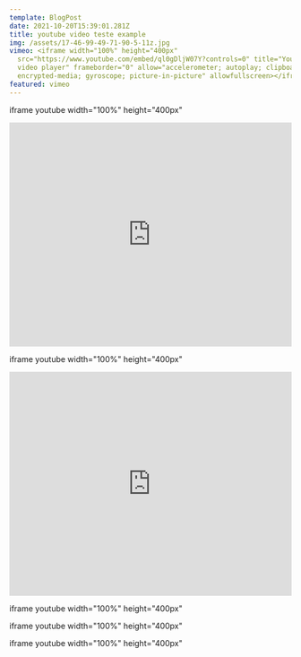 ```yaml
---
template: BlogPost
date: 2021-10-20T15:39:01.281Z
title: youtube video teste example
img: /assets/17-46-99-49-71-90-5-11z.jpg
vimeo: <iframe width="100%" height="400px"
  src="https://www.youtube.com/embed/ql0gDljW07Y?controls=0" title="YouTube
  video player" frameborder="0" allow="accelerometer; autoplay; clipboard-write;
  encrypted-media; gyroscope; picture-in-picture" allowfullscreen></iframe>
featured: vimeo
---
```

iframe youtube width="100%" height="400px"

<iframe width="100%" height="400px" src="https://www.youtube.com/embed/ql0gDljW07Y?controls=0" title="YouTube video player" frameborder="0" allow="accelerometer; autoplay; clipboard-write; encrypted-media; gyroscope; picture-in-picture" allowfullscreen></iframe>

iframe youtube width="100%" height="400px"

<iframe width="100%" height="400px" src="https://www.youtube.com/embed/ql0gDljW07Y?controls=0" title="YouTube video player" frameborder="0" allow="accelerometer; autoplay; clipboard-write; encrypted-media; gyroscope; picture-in-picture" allowfullscreen></iframe>

iframe youtube width="100%" height="400px"

iframe youtube width="100%" height="400px"

iframe youtube width="100%" height="400px"